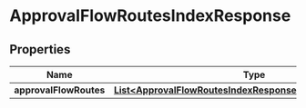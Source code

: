 

# ApprovalFlowRoutesIndexResponse

## Properties

Name | Type | Description | Notes
------------ | ------------- | ------------- | -------------
**approvalFlowRoutes** | [**List&lt;ApprovalFlowRoutesIndexResponseApprovalFlowRoutes&gt;**](ApprovalFlowRoutesIndexResponseApprovalFlowRoutes.md) |  | 



